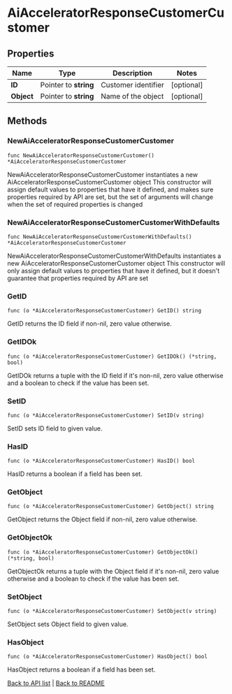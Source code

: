 # AiAcceleratorResponseCustomerCustomer

## Properties

Name | Type | Description | Notes
------------ | ------------- | ------------- | -------------
**ID** | Pointer to **string** | Customer identifier | [optional] 
**Object** | Pointer to **string** | Name of the object | [optional] 

## Methods

### NewAiAcceleratorResponseCustomerCustomer

`func NewAiAcceleratorResponseCustomerCustomer() *AiAcceleratorResponseCustomerCustomer`

NewAiAcceleratorResponseCustomerCustomer instantiates a new AiAcceleratorResponseCustomerCustomer object
This constructor will assign default values to properties that have it defined,
and makes sure properties required by API are set, but the set of arguments
will change when the set of required properties is changed

### NewAiAcceleratorResponseCustomerCustomerWithDefaults

`func NewAiAcceleratorResponseCustomerCustomerWithDefaults() *AiAcceleratorResponseCustomerCustomer`

NewAiAcceleratorResponseCustomerCustomerWithDefaults instantiates a new AiAcceleratorResponseCustomerCustomer object
This constructor will only assign default values to properties that have it defined,
but it doesn't guarantee that properties required by API are set

### GetID

`func (o *AiAcceleratorResponseCustomerCustomer) GetID() string`

GetID returns the ID field if non-nil, zero value otherwise.

### GetIDOk

`func (o *AiAcceleratorResponseCustomerCustomer) GetIDOk() (*string, bool)`

GetIDOk returns a tuple with the ID field if it's non-nil, zero value otherwise
and a boolean to check if the value has been set.

### SetID

`func (o *AiAcceleratorResponseCustomerCustomer) SetID(v string)`

SetID sets ID field to given value.

### HasID

`func (o *AiAcceleratorResponseCustomerCustomer) HasID() bool`

HasID returns a boolean if a field has been set.

### GetObject

`func (o *AiAcceleratorResponseCustomerCustomer) GetObject() string`

GetObject returns the Object field if non-nil, zero value otherwise.

### GetObjectOk

`func (o *AiAcceleratorResponseCustomerCustomer) GetObjectOk() (*string, bool)`

GetObjectOk returns a tuple with the Object field if it's non-nil, zero value otherwise
and a boolean to check if the value has been set.

### SetObject

`func (o *AiAcceleratorResponseCustomerCustomer) SetObject(v string)`

SetObject sets Object field to given value.

### HasObject

`func (o *AiAcceleratorResponseCustomerCustomer) HasObject() bool`

HasObject returns a boolean if a field has been set.


[Back to API list](../README.md#documentation-for-api-endpoints) | [Back to README](../README.md)
